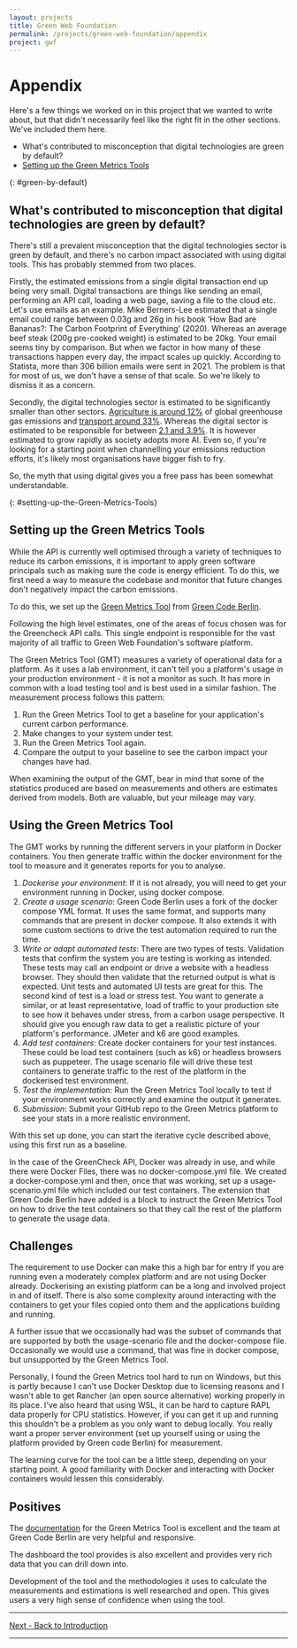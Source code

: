```yaml
---
layout: projects
title: Green Web Foundation
permalink: /projects/green-web-foundation/appendix
project: gwf
---
```


# Appendix

Here's a few things we worked on in this project that we wanted to write about, but that didn't necessarily feel like the right fit in the other sections. We've included them here.

- What's contributed to misconception that digital technologies are green by default?
- [Setting up the Green Metrics Tools](#setting-up-the-Green-Metrics-Tools)

{: #green-by-default}
## What's contributed to misconception that digital technologies are green by default?

There's still a prevalent misconception that the digital technologies sector is green by default, and there's no carbon impact associated with using digital tools. This has probably stemmed from two places.

Firstly, the estimated emissions from a single digital transaction end up being very small. Digital transactions are things like sending an email, performing an API call, loading a web page, saving a file to the cloud etc. Let's use emails as an example. Mike Berners-Lee estimated that a single email could range between 0.03g and 26g in his book ‘How Bad are Bananas?: The Carbon Footprint of Everything’ (2020). Whereas an average beef steak (200g pre-cooked weight) is estimated to be 20kg. Your email seems tiny by comparison. But when we factor in how many of these transactions happen every day, the impact scales up quickly. According to Statista, more than 306 billion emails were sent in 2021. The problem is that for most of us, we don't have a sense of that scale. So we're likely to dismiss it as a concern. 

Secondly, the digital technologies sector is estimated to be significantly smaller than other sectors. [Agriculture is around 12%](https://www.statista.com/topics/10348/agriculture-emissions-worldwide/) of global greenhouse gas emissions and [transport around 33%](https://www.iea.org/energy-system/transport). Whereas the digital sector is estimated to be responsible for between [2.1 and 3.9%](https://www.sciencedaily.com/releases/2021/09/210910121715.htm). It is however estimated to grow rapidly as society adopts more AI. Even so, if you're looking for a starting point when channelling your emissions reduction efforts, it's likely most organisations have bigger fish to fry.

So, the myth that using digital gives you a free pass has been somewhat understandable. 

{: #setting-up-the-Green-Metrics-Tools}
## Setting up the Green Metrics Tools

While the API is currently well optimised through a variety of techniques to reduce its carbon emissions, it is important to apply green software principals such as making sure  the code is energy efficient. To do this, we first need a way to measure the codebase and monitor that future changes don't negatively impact the carbon emissions.

To do this, we set up the [Green Metrics Tool](https://www.green-coding.io/projects/green-metrics-tool/) from [Green Code Berlin](https://www.green-coding.io/).

Following the high level estimates, one of the areas of focus chosen was for the Greencheck API calls. This single endpoint is responsible for the vast majority of all traffic to Green Web Foundation's software platform.

The Green Metrics Tool (GMT) measures a variety of operational data for a platform. As it uses a lab environment, it can't tell you a platform's usage in your production environment - it is not a monitor as such. It has more in common with a load testing tool and is best used in a similar fashion. The measurement process follows this pattern:

1. Run the Green Metrics Tool to get a baseline for your application's current carbon performance.
2. Make changes to your system under test.
3. Run the Green Metrics Tool again.
4. Compare the output to your baseline to see the carbon impact your changes have had.

When examining the output of the GMT, bear in mind that some of the statistics produced are based on measurements and others are estimates derived from models. Both are valuable, but your mileage may vary.

## Using the Green Metrics Tool

The GMT works by running the different servers in your platform in Docker containers. You then generate traffic within the docker environment for the tool to measure and it generates reports for you to analyse.

1. _Dockerise your environment_: If it is not already, you will need to get your environment running in Docker, using docker compose.
2. _Create a usage scenario_: Green Code Berlin uses a fork of the docker compose YML format. It uses the same format, and supports many commands that are present in docker compose. It also extends it with some custom sections to drive the test automation required to run the time.
3. _Write or adapt automated tests_: There are two types of tests. Validation tests that confirm the system you are testing is working as intended. These tests may call an endpoint or drive a website with a headless browser. They should then validate that the returned output is what is expected. Unit tests and automated UI tests are great for this. The second kind of test is a load or stress test. You want to generate a similar, or at least representative, load of traffic to your production site to see how it behaves under stress, from a carbon usage perspective. It should give you enough raw data to get a realistic picture of your platform's performance. JMeter and k6 are good examples.
4. _Add test containers_: Create docker containers for your test instances. These could be load test containers (such as k6) or headless browsers such as puppeteer. The usage scenario file will drive these test containers to generate traffic to the rest of the platform in the dockerised test environment.
5. _Test the implementation_: Run the Green Metrics Tool locally to test if your environment works correctly and examine the output it generates.
6. _Submission_: Submit your GitHub repo to the Green Metrics platform to see your stats in a more realistic environment.

With this set up done, you can start the iterative cycle described above, using this first run as a baseline.

In the case of the GreenCheck API, Docker was already in use, and while there were Docker Files, there was no docker-compose.yml file. We created a docker-compose.yml and then, once that was working, set up a usage-scenario.yml file which included our test containers. The extension that Green Code Berlin have added is a block to instruct the Green Metrics Tool on how to drive the test containers so that they call the rest of the platform to generate the usage data.

## Challenges

The requirement to use Docker can make this a high bar for entry if you are running even a moderately complex platform and are not using Docker already. Dockerising an existing platform can be a long and involved project in and of itself. There is also some complexity around interacting with the containers to get your files copied onto them and the applications building and running.

A further issue that we occasionally had was the subset of commands that are supported by both the usage-scenario file and the docker-compose file. Occasionally we would use a command, that was fine in docker compose, but unsupported by the Green Metrics Tool.

Personally, I found the Green Metrics tool hard to run on Windows, but this is partly because I can't use Docker Desktop due to licensing reasons and I wasn't able to get Rancher (an open source alternative) working properly in its place. I've also heard that using WSL, it can be hard to capture RAPL data properly for CPU statistics. However, if you can get it up and running this shouldn't be a problem as you only want to debug locally. You really want a proper server environment (set up yourself using or using the platform provided by Green code Berlin) for measurement.

The learning curve for the tool can be a little steep, depending on your starting point. A good familiarity with Docker and interacting with Docker containers would lessen this considerably.

## Positives

The [documentation](https://docs.green-coding.io/) for the Green Metrics Tool is excellent and the team at Green Code Berlin are very helpful and responsive.

The dashboard the tool provides is also excellent and provides very rich data that you can drill down into.

Development of the tool and the methodologies it uses to calculate the measurements and estimations is well researched and open. This gives users a very high sense of confidence when using the tool.

---

[Next - Back to Introduction](overview)

---


